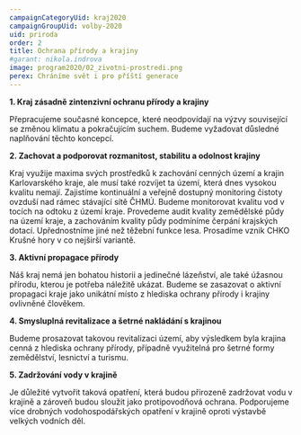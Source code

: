 ```yaml
---
campaignCategoryUid: kraj2020
campaignGroupUid: volby-2020
uid: priroda
order: 2
title: Ochrana přírody a krajiny
#garant: nikola.indrova
image: program2020/02_zivotni-prostredi.png
perex: Chráníme svět i pro příští generace
---
```

**1.  Kraj zásadně zintenzivní ochranu přírody a krajiny**
    
Přepracujeme současné koncepce, které neodpovídají na výzvy související se změnou klimatu a pokračujícím suchem. Budeme vyžadovat důsledné naplňování těchto koncepcí.
    

**2.  Zachovat a podporovat rozmanitost, stabilitu a odolnost krajiny**
    
Kraj využije maxima svých prostředků k zachování cenných území a krajin Karlovarského kraje, ale musí také rozvíjet ta území, která dnes vysokou kvalitu nemají. Zajistíme kontinuální a veřejně dostupný monitoring čistoty ovzduší nad rámec stávající sítě ČHMÚ. Budeme monitorovat kvalitu vod v tocích na odtoku z území kraje. Provedeme audit kvality zemědělské půdy na území kraje, a zachováním kvality půdy podmíníme čerpání krajských dotací. Upřednostníme jiné než těžební funkce lesa. Prosadíme vznik CHKO Krušné hory v co nejširší variantě.
    

**3.  Aktivní propagace přírody**
    
Náš kraj nemá jen bohatou historii a jedinečné lázeňství, ale také úžasnou přírodu, kterou je potřeba náležitě ukázat. Budeme se zasazovat o aktivní propagaci kraje jako unikátní místo z hlediska ochrany přírody i krajiny ovlivněné člověkem.
    

**4.  Smysluplná revitalizace a šetrné nakládání s krajinou**
    
Budeme prosazovat takovou revitalizaci území, aby výsledkem byla krajina cenná z hlediska ochrany přírody, případně využitelná pro šetrné formy zemědělství, lesnictví a turismu.
    

**5.  Zadržování vody v krajině**
    
Je důležité vytvořit taková opatření, která budou přirozeně zadržovat vodu v krajině a zároveň budou sloužit jako protipovodňová ochrana. Podporujeme více drobných vodohospodářských opatření v krajině oproti výstavbě velkých vodních děl.
